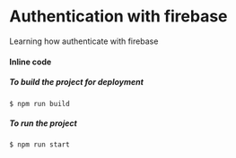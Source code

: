 # Authentication with firebase
Learning how authenticate with firebase

#### Inline code

##### To build the project for deployment 

`$ npm run build`

##### To run the project

`$ npm run start`